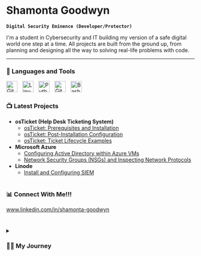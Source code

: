 # Shamonta Goodwyn

**`Digital Security Eminence (Developer/Protector)`**

I'm a student in Cybersecurity and IT building my version of a safe digital world one step at a time. All projects are built from the ground up, from planning and designing all the way to solving real-life problems with code. 

---

### 🧰 Languages and Tools

<img align="left" alt="Git" width="30px" style="padding-right:10px;" src="https://cdn.jsdelivr.net/gh/devicons/devicon/icons/git/git-original.svg" />
<img align="left" alt="Linux" width="30px" style="padding-right:10px;" src="https://cdn.jsdelivr.net/gh/devicons/devicon/icons/linux/linux-original.svg" />
<img align="left" alt="Python" width="30px" style="padding-right:10px;" src="https://cdn.jsdelivr.net/gh/devicons/devicon/icons/python/python-plain.svg" />
<img align="left" alt="GitHub" width="30px" style="padding-right:10px;" src="https://cdn.jsdelivr.net/gh/devicons/devicon/icons/github/github-original.svg" />
<img align="left" alt="Bash" width="30px" style="padding-right:10px;" src="https://cdn.jsdelivr.net/gh/devicons/devicon/icons/bash/bash-original.svg" />
<br />

#

### 📺 Latest Projects

- <b>osTicket (Help Desk Ticketing System)</b>
  - [osTicket: Prerequisites and Installation](https://github.com/shamonta-goodwyn/osticket-prereqs)
  - [osTicket: Post-Installation Configuration](https://github.com/shamonta-goodwyn/post-install-config)
  - [osTicket: Ticket Lifecycle Examples](https://github.com/shamonta-goodwyn/ticket-lifecycle)
- <b>Microsoft Azure</b>
  - [Configuring Active Directory within Azure VMs](https://github.com/shamonta-goodwyn/configure-ad)
  - [Network Security Groups (NSGs) and Inspecting Network Protocols](https://github.com/shamonta-goodwyn/azure-network-protocols)
- <b>Linode</b>
  - [Install and Configuring SIEM](https://github.com/shamonta-goodwyn/wazuh-siem)

#

### 📊 Connect With Me!!!

www.linkedin.com/in/shamonta-goodwyn

#

<details>
 <summary><h3>👨‍💻 My Journey</h3></summary>
   I started my IT journey as a naive security officer with a passion for learning everything I could about this programming world - code, SIEM, Linux, networks, theory. And all the while, teaching myself software development with a dream of building my own program, but that soon got overshadowed by my desire to excel in security anyalis. A desire that landed me in a Cybersecurity degree at my local university. The want that is now a need to dive deeper into this rabbit hole of Wonderland's potential threats and counter them is where I am at now in life. Constantly learning. Constantly defending. My motto is "protect those that cannot protect themselves."


